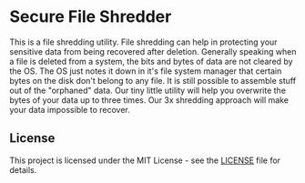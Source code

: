 # Secure File Shredder #
This is a file shredding utility. File shredding can help in protecting your sensitive data from being recovered after deletion. 
Generally speaking when a file is deleted from a system, the bits and bytes of data are not cleared by the OS. The OS just notes it down in it's file system manager
that certain bytes on the disk don't belong to any file. 
It is still possible to assemble stuff out of the "orphaned" data. 
Our tiny little utility will help you overwrite the bytes of your data up to three times. Our 3x shredding approach will make your data impossible to recover. 

## License ##
This project is licensed under the MIT License - see the [LICENSE](LICENSE) file for details. 
